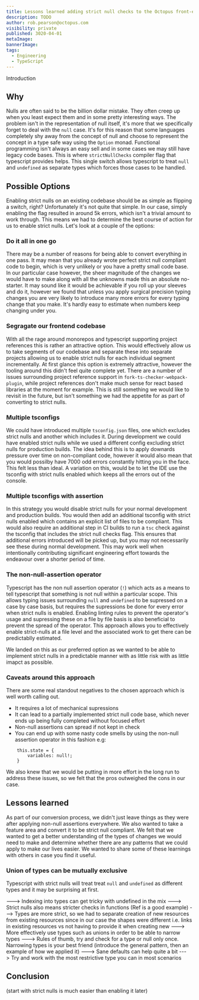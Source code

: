```yaml
---
title: Lessons learned adding strict null checks to the Octopus front-end
description: TODO
author: rob.pearson@octopus.com
visibility: private
published: 3020-04-01
metaImage:
bannerImage:
tags:
  - Engineering
  - TypeScript
---
```


Introduction

## Why

Nulls are often said to be the billion dollar mistake. They often creep up when you least expect them and in some pretty interesting ways. The problem isn't in the representation of null itself, it's more that we specifically
forget to deal with the `null` case. It's for this reason that some languages completely shy away from the concept of null and choose to represent the concept in a type safe way using the `Option` monad. Functional programming
isn't always an easy sell and in some cases we may still have legacy code bases. This is where `strictNullChecks` compiler flag that typescript provides helps. This single switch allows typescript to treat `null` and `undefined`
as separate types which forces those cases to be handled.

## Possible Options

Enabling strict nulls on an existing codebase should be as simple as flipping a switch, right? Unfortunately it's not quite that simple. In our case, simply enabling the flag resulted in around 5k errors, which isn't a trivial
amount to work through. This means we had to determine the best course of action for us to enable strict nulls. Let's look at a couple of the options:

### Do it all in one go

There may be a number of reasons for being able to convert everything in one pass. It may mean that you already wrote perfect strict null compliant code to begin, which is very unlikely or you have a pretty small code base. In our
particular case however, the sheer magnitude of the changes we would have to make along with all the unknowns made this an absolute no-starter. It may sound like it would be achievable if you roll up your sleeves and do it, however
we found that unless you apply surgical precision typing changes you are very likely to introduce many more errors for every typing change that you make. It's hardly easy to estimate when numbers keep changing under you.

### Segragate our frontend codebase

With all the rage around monorepos and typescript supporting project references this is rather an attractive option. This would effectively allow us to take segments of our codebase and separate these into separate projects
allowing us to enable strict nulls for each individual segment incrementally. At first glance this option is extremely attractive, however the tooling around this didn't feel quite complete yet. There are a number of issues
surrounding project reference support in `fork-ts-checker-webpack-plugin`, while project references don't make much sense for react based libraries at the moment for example. This is still something we would like to revisit in the
future, but isn't something we had the appetite for as part of converting to strict nulls.

### Multiple tsconfigs

We could have introduced multiple `tsconfig.json` files, one which excludes strict nulls and another which includes it. During development we could have enabled strict nulls while we used a different config excluding strict nulls
for production builds. The idea behind this is to apply downards pressure over time on non-compliant code, however it would also mean that you would possilby have 7000 odd errors constantly hitting you in the face. This felt less than
ideal. A variation on this, would be to let the IDE use the tsconfig with strict nulls enabled which keeps all the errors out of the console.

### Multiple tsconfigs with assertion

In this strategy you would disable strict nulls for your normal development and production builds. You would then add an additional tsconfig with strict nulls enabled which contains an explicit list of files to be compliant. This would
also require an additional step in CI builds to run a `tsc` check against the tsconfig that includes the strict null checks flag. This ensures that additional errors introduced will be picked up, but you may not necessarily see these
during normal development. This may work well when intentionally contributing significant engineering effort towards the endeavour over a shorter period of time.

### The non-null-assertion operator

Typescript has the non null assertion operator (`!`) which acts as a means to tell typescript that something is not null within a particular scope. This allows typing issues surrounding `null` and `undefined` to be supressed on a case by case basis,
but requires the supressions be done for every error when strict nulls is enabled. Enabling linting rules to prevent the operator's usage and supressing these on a file by file basis is also beneficial to prevent the spread of the operator. This approach
allows you to effectively enable strict-nulls at a file level and the associated work to get there can be predictablly estimated.

We landed on this as our preferred option as we wanted to be able to implement strict nulls in a predictable manner with as little risk with as little imapct as possible.

### Caveats around this approach

There are some real standout negatives to the chosen approach which is well worth calling out.

- It requires a lot of mechanical supressions
- It can lead to a partially implemented strict null code base, which never ends up being fully completed without focused effort
- Non-null assertions can spread if not kept in check
- You can end up with some nasty code smells by using the non-null assertion operator in this fashion e.g:

```
    this.state = {
        variables: null!;
    }
```

We also knew that we would be putting in more effort in the long run to address these issues, so we felt that the pros outweighed the cons in our case.

## Lessons learned

As part of our conversion process, we didn't just leave things as they were after applying non-null assertions everywhere. We also wanted to take a feature area and convert it to be strict null compliant. We felt that we
wanted to get a better understanding of the types of changes we would need to make and determine whether there are any patterns that we could apply to make our lives easier. We wanted to share some of these learnings with
others in case you find it useful.

### Union of types can be mutually exclusive

Typescript with strict nulls will treat treat `null` and `undefined` as different types and it may be surprising at first.

---> Indexing into types can get tricky with undefined in the mix
---> Strict nulls also means stricter checks in functions (Ref is a good example)
---> Types are more strict, so we had to separate creation of new resources from existing resources since in our case the shapes were different i.e. links in existing resources vs not having to provide it when creating new
---> More effectively use types such as unions in order to be able to narrow types
---> Rules of thumb, try and check for a type or null only once. Narrowing types is your best friend (introduce the general pattern, then an example of how we applied it)
---> Sane defaults can help quite a bit
---> Try and work with the most restrictive type you can in most scenarios

## Conclusion

(start with strict nulls is much easier than enabling it later)
